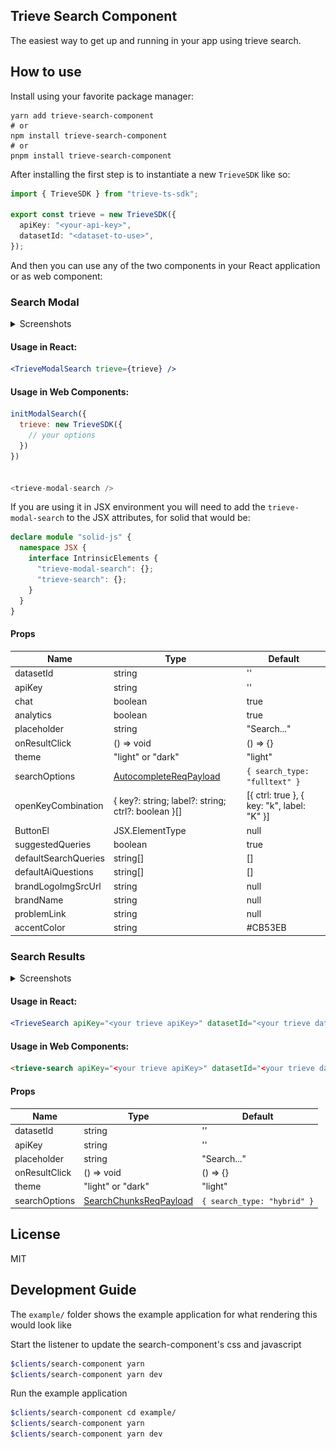 ## Trieve Search Component

The easiest way to get up and running in your app using trieve search.

## How to use

Install using your favorite package manager:

```
yarn add trieve-search-component
# or
npm install trieve-search-component
# or
pnpm install trieve-search-component
```

After installing the first step is to instantiate a new `TrieveSDK` like so:

```ts
import { TrieveSDK } from "trieve-ts-sdk";

export const trieve = new TrieveSDK({
  apiKey: "<your-api-key>",
  datasetId: "<dataset-to-use>",
});
```

And then you can use any of the two components in your React application or as web component:

### Search Modal

<details>
<summary>Screenshots</summary>

![light closed](./github/modal-light-1.png)
![dark closed](./github/modal-dark-1.png)
![light open](./github/modal-light-2.png)

</details>

#### Usage in React:

```jsx
<TrieveModalSearch trieve={trieve} />
```

#### Usage in Web Components:

```js
initModalSearch({
  trieve: new TrieveSDK({
    // your options
  })
})


<trieve-modal-search />

```

If you are using it in JSX environment you will need to add the `trieve-modal-search` to the JSX attributes, for solid that would be:

```typescript
declare module "solid-js" {
  namespace JSX {
    interface IntrinsicElements {
      "trieve-modal-search": {};
      "trieve-search": {};
    }
  }
}
```

#### Props

| Name                 | Type                                                                                           | Default                                    |
| -------------------- | ---------------------------------------------------------------------------------------------- | ------------------------------------------ |
| datasetId            | string                                                                                         | ''                                         |
| apiKey               | string                                                                                         | ''                                         |
| chat                 | boolean                                                                                        | true                                       |
| analytics            | boolean                                                                                        | true                                       |
| placeholder          | string                                                                                         | "Search..."                                |
| onResultClick        | () => void                                                                                     | () => {}                                   |
| theme                | "light" or "dark"                                                                              | "light"                                    |
| searchOptions        | [AutocompleteReqPayload](https://ts-sdk.trieve.ai/types/types_gen.AutocompleteReqPayload.html) | `{ search_type: "fulltext" }`              |
| openKeyCombination   | { key?: string; label?: string; ctrl?: boolean }[]                                             | [{ ctrl: true }, { key: "k", label: "K" }] |
| ButtonEl             | JSX.ElementType                                                                                | null                                       |
| suggestedQueries     | boolean                                                                                        | true                                       |
| defaultSearchQueries | string[]                                                                                       | []                                         |
| defaultAiQuestions   | string[]                                                                                       | []                                         |
| brandLogoImgSrcUrl   | string                                                                                         | null                                       |
| brandName            | string                                                                                         | null                                       |
| problemLink          | string                                                                                         | null                                       |
| accentColor          | string                                                                                         | #CB53EB                                    |

### Search Results

<details>
<summary>Screenshots</summary>

![light](./github/search-light.png)
![dark](./github/search-dark.png)

</details>

#### Usage in React:

```jsx
<TrieveSearch apiKey="<your trieve apiKey>" datasetId="<your trieve datasetId" />
```

#### Usage in Web Components:

```html
<trieve-search apiKey="<your trieve apiKey>" datasetId="<your trieve datasetId" />
```

#### Props

| Name          | Type                                                                                           | Default                     |
| ------------- | ---------------------------------------------------------------------------------------------- | --------------------------- |
| datasetId     | string                                                                                         | ''                          |
| apiKey        | string                                                                                         | ''                          |
| placeholder   | string                                                                                         | "Search..."                 |
| onResultClick | () => void                                                                                     | () => {}                    |
| theme         | "light" or "dark"                                                                              | "light"                     |
| searchOptions | [SearchChunksReqPayload](https://ts-sdk.trieve.ai/types/types_gen.SearchChunksReqPayload.html) | `{ search_type: "hybrid" }` |

## License

MIT

## Development Guide

The `example/` folder shows the example application for what rendering this would look like

Start the listener to update the search-component's css and javascript

```sh
$clients/search-component yarn
$clients/search-component yarn dev
```

Run the example application

```sh
$clients/search-component cd example/
$clients/search-component yarn
$clients/search-component yarn dev
```
